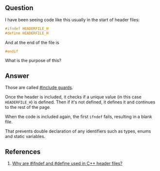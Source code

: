 ## Question

I have been seeing code like this usually in the start of header files:

```c++
#ifndef HEADERFILE_H
#define HEADERFILE_H
```

And at the end of the file is

```c++
#endif
```

What is the purpose of this?

## Answer

Those are called [#include guards](https://en.wikipedia.org/wiki/Include_guard).

Once the header is included, it checks if a unique value (in this case `HEADERFILE_H`) is defined. Then if it's not defined, it defines it and continues to the rest of the page.

When the code is included again, the first `ifndef` fails, resulting in a blank file.

That prevents double declaration of any identifiers such as types, enums and static variables.

## References

1. [Why are #ifndef and #define used in C++ header files?](https://stackoverflow.com/questions/1653958/why-are-ifndef-and-define-used-in-c-header-files)
